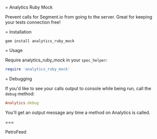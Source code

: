 = Analytics Ruby Mock

Prevent calls for Segment.io from going to the server. Great for keeping your tests connection free!

= Installation

```
gem install analytics_ruby_mock
```

= Usage

Require analytics_ruby_mock in your `spec_helper`:

```ruby
require 'analytics_ruby_mock'
```

= Debugging

If you'd like to see your calls output to console while being run, call the `debug` method:

```ruby
Analytics.debug
```

You'll get an output message any time a method on Analytics is called.

===

PetroFeed
